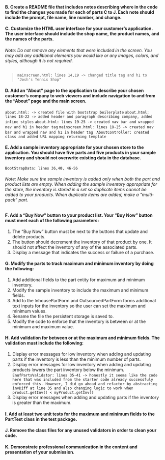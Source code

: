 
#### B.  Create a README file that includes notes describing where in the code to find the changes you made for each of parts C to J. Each note should include the prompt, file name, line number, and change.


#### C.  Customize the HTML user interface for your customer’s application. The user interface should include the shop name, the product names, and the names of the parts.
###### Note: Do not remove any elements that were included in the screen. You may add any additional elements you would like or any images, colors, and styles, although it is not required.
>`mainscreen.html: lines 14,19 -> changed title tag and h1 to "Josh's Tennis Shop" `
#### D.  Add an “About” page to the application to describe your chosen customer’s company to web viewers and include navigation to and from the “About” page and the main screen.
`about.html: -> created file with bootstrap boilerplate`
`about.html: lines 18-22 -> added header and paragraph describing company, added inline styles`
`about.html: lines 19-25 -> created nav bar and wrapped nav and h1 in header tag`
`mainscreen.html: lines 18-25 -> created nav bar and wrapped nav and h1 in header tag `
`AboutController: created class and added URL mapping returning template`
#### E.  Add a sample inventory appropriate for your chosen store to the application. You should have five parts and five products in your sample inventory and should not overwrite existing data in the database.
`BootStrapData: lines 36,40, 46-56`

###### Note: Make sure the sample inventory is added only when both the part and product lists are empty. When adding the sample inventory appropriate for the store, the inventory is stored in a set so duplicate items cannot be added to your products. When duplicate items are added, make a “multi-pack” part.


#### F.  Add a “Buy Now” button to your product list. Your “Buy Now” button must meet each of the following parameters:
1.  The “Buy Now” button must be next to the buttons that update and delete products.
2. The button should decrement the inventory of that product by one. It should not affect the inventory of any of the associated parts.
3.  Display a message that indicates the success or failure of a purchase.


#### G.  Modify the parts to track maximum and minimum inventory by doing the following:
1.  Add additional fields to the part entity for maximum and minimum inventory.
2.  Modify the sample inventory to include the maximum and minimum fields.
3.  Add to the InhousePartForm and OutsourcedPartForm forms additional text inputs for the inventory so the user can set the maximum and minimum values.
4.  Rename the file the persistent storage is saved to.
5. Modify the code to enforce that the inventory is between or at the minimum and maximum value.


#### H.  Add validation for between or at the maximum and minimum fields. The validation must include the following:
1. Display error messages for low inventory when adding and updating parts if the inventory is less than the minimum number of parts.
2. Display error messages for low inventory when adding and updating products lowers the part inventory below the minimum.
`EnufPartsValidator: lines 35-41 -> honestly it seems like the code here that was included from the starter code already successfuly 
enforced this. However, I did go ahead and refactor by abstracting invDiff at line 35 and also changing logic to work when product.getInv() < myProduct.getInv()`
3. Display error messages when adding and updating parts if the inventory is greater than the maximum.


#### I.  Add at least two unit tests for the maximum and minimum fields to the PartTest class in the test package.


#### J.  Remove the class files for any unused validators in order to clean your code.


#### K.  Demonstrate professional communication in the content and presentation of your submission.
